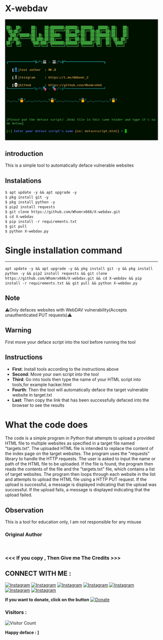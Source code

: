 # X-webdav
![X-webdav preview](X-webdav.jpg)

## introduction
This is a simple tool to automatically deface vulnerable websites

## Instalations
```
$ apt update -y && apt upgrade -y
$ pkg install git -y
$ pkg install python -y
$ pip2 install requests
$ git clone https://github.com/Whomrx666/X-webdav.git
$ cd X-webdav
$ pip install -r requirements.txt
$ git pull
$ python X-webdav.py
```
# Single installation command
_______________________________________

    apt update -y && apt upgrade -y && pkg install git -y && pkg install python -y && pip2 install requests && git clone https://github.com/Whomrx666/X-webdav.git && cd X-webdav && pip install -r requirements.txt && git pull && python X-webdav.py

## Note
⚠️Only defaces websites with WebDAV vulnerability(Accepts unauthenticated PUT requests)⚠️

## Warning
First move your deface script into the tool before running the tool

## Instructions
- **First**: Install tools according to the instructions above
- **Second**: Move your own script into the tool
- **Third**: Go into tools then type the name of your HTML script into tools,for example hacker.html
- **Fourth**: Then the tool will automatically deface the target vulnerable website in target.txt
- **Last**: Then copy the link that has been successfully defaced into the browser to see the results

# What the code does
The code is a simple program in Python that attempts to upload a provided HTML file to multiple websites as specified in a target file named "targets.txt". The uploaded HTML file is intended to replace the content of the index page on the target websites. The program uses the "requests" library to handle the HTTP requests. The user is asked to input the name or path of the HTML file to be uploaded. If the file is found, the program then reads the contents of the file and the "targets.txt" file, which contains a list of target websites. The program then loops through each website in the list and attempts to upload the HTML file using a HTTP PUT request. If the upload is successful, a message is displayed indicating that the upload was successful. If the upload fails, a message is displayed indicating that the upload failed.

## Observation
This is a tool for education only, I am not responsible for any misuse
### Original Author
<a href="https://github.com/Whomrx666"><img src="https://img.shields.io/badge/Original-Author-brightgreen.svg" alt=""/></a>

### <<< If you copy , Then Give me The Credits >>>

## CONNECT WITH ME :

[![Instagram](https://img.shields.io/badge/WEBSITE-VISIT-yellow?style=for-the-badge&logo=blogger)](https://whomrxhackers.blogspot.com/)
[![Instagram](https://img.shields.io/badge/TWITTER-FOLLOW-red?style=for-the-badge&logo=x)](https://twitter.com/whomrx666)
[![Instagram](https://img.shields.io/badge/YOUTUBE-SUBSCRIBE-red?style=for-the-badge&logo=youtube)](https://youtube.com/@whomrx666)
[![Instagram](https://img.shields.io/badge/FACEBOOK-LIKE-red?style=for-the-badge&logo=facebook)](https://facebook.com/https://www.facebook.com/whomrx.666)
[![Instagram](https://img.shields.io/badge/TELEGRAM-CONNECT-red?style=for-the-badge&logo=telegram)](https://t.me/@Whomr_X)
[![Instagram](https://img.shields.io/badge/WHATSAPP-CONTACT-red?style=for-the-badge&logo=whatsapp)](https://wa.me/6285933663749)
[![Instagram](https://img.shields.io/badge/TIKTOK-FOLLOW-red?style=for-the-badge&logo=tiktok)](https://www.tiktok.com/@whomr.x)

**If you want to donate, click on the button**
<a href="https://saweria.co/whomrx"><img title="Donate" src="https://img.shields.io/badge/Donate-X webdav-yellow?style=for-the-badge&logo=github"></a>

### Visitors :
![Visitor Count](https://profile-counter.glitch.me/Whomrx666/count.svg)

<b>Happy deface : ]<b>
